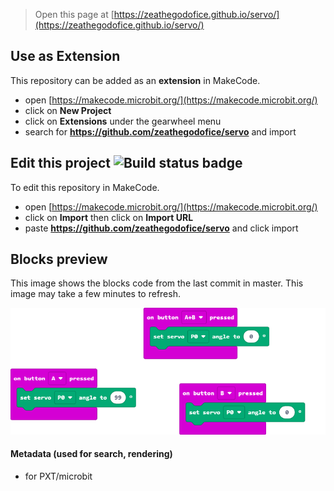 
> Open this page at [https://zeathegodofice.github.io/servo/](https://zeathegodofice.github.io/servo/)

## Use as Extension

This repository can be added as an **extension** in MakeCode.

* open [https://makecode.microbit.org/](https://makecode.microbit.org/)
* click on **New Project**
* click on **Extensions** under the gearwheel menu
* search for **https://github.com/zeathegodofice/servo** and import

## Edit this project ![Build status badge](https://github.com/zeathegodofice/servo/workflows/MakeCode/badge.svg)

To edit this repository in MakeCode.

* open [https://makecode.microbit.org/](https://makecode.microbit.org/)
* click on **Import** then click on **Import URL**
* paste **https://github.com/zeathegodofice/servo** and click import

## Blocks preview

This image shows the blocks code from the last commit in master.
This image may take a few minutes to refresh.

![A rendered view of the blocks](https://github.com/zeathegodofice/servo/raw/master/.github/makecode/blocks.png)

#### Metadata (used for search, rendering)

* for PXT/microbit
<script src="https://makecode.com/gh-pages-embed.js"></script><script>makeCodeRender("{{ site.makecode.home_url }}", "{{ site.github.owner_name }}/{{ site.github.repository_name }}");</script>
